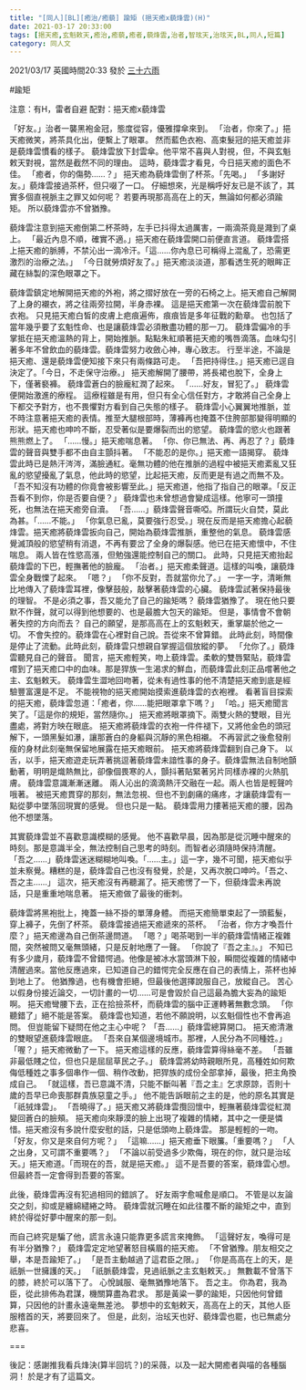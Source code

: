 ```yaml
---
title: "[同人][BL][癒治/癒藐] 踰矩 (挹天癒x藐烽雲)(H)"
date: 2021-03-17 20:33:00
tags: [挹天癒,玄魁敕天,癒治,癒藐,癒者,藐烽雲,治者,智玹天,治玹天,BL,同人,短篇]
category: 同人文
---
```


2021/03/17 英國時間20:33 發於 [三十六雨](http://www.36rain.com/read.php?tid=148712)

#踰矩

注意：有H，雷者自避
配對：挹天癒x藐烽雲

「好友。」治者一襲黑袍金冠，態度從容，優雅撐傘來到。
「治者，你來了。」挹天癒微笑，將茶具化出，便繫上了眼罩。
然而藍色衣袍、高束髮冠的挹天癒並非是藐烽雲慣看的樣子。
藐烽雲放下封雲傘。他平常不喜與人對視，但，不與玄魁敕天對視，當然是截然不同的理由。
這時，藐烽雲才看見，今日挹天癒的面色不佳。
「癒者，你的傷勢……？」
挹天癒為藐烽雲倒了杯茶。「先喝。」
「多謝好友。」藐烽雲接過茶杯，但只啜了一口。
仔細想來，光是稱呼好友已是不該了，其實多個直視脈主之罪又如何呢？
若要再現那高高在上的天，無論如何都必須踰矩。
所以藐烽雲亦不曾猶豫。

藐烽雲注意到挹天癒倒第二杯茶時，左手已抖得太過厲害，一兩滴茶竟是濺到了桌上。
「最近內息不順，確實不適。」挹天癒在藐烽雲開口前便直言道。
藐烽雲搭上挹天癒的脈膊，不禁沁出一滴冷汗。「這……你內息已可稱得上混亂了，恐需更激烈的治療之法。」
「今日就勞煩好友了。」挹天癒淡淡道，那看透生死的眼眸正藏在絲製的深色眼罩之下。

藐烽雲鎮定地解開挹天癒的外袍，將之摺好放在一旁的石椅之上。挹天癒自己解開了上身的襯衣，將之往兩旁拉開，半身赤裸。
這是挹天癒第一次在藐烽雲前脫下衣袍。
只見挹天癒白皙的皮膚上疤痕遍佈，痕痕皆是多年征戰的勳章。
也包括了當年幾乎要了玄魁性命、也是讓藐烽雲必須散盡功體的那一刀。
藐烽雲偏冷的手掌抵在挹天癒溫熱的背上，開始推脈。點點朱紅順著挹天癒的嘴唇滴落。血味勾引著多年不曾飲血的藐烽雲。藐烽雲努力收斂心神，專心致志。
行至半途，不論是挹天癒、還是藐烽雲便知接下來只有兩條路可走。
「吾把持得住。」挹天癒已逕自決定了。「今日，不走保守治療。」
挹天癒解開了腰帶，將長裙也脫下，全身上下，僅著褻褲。
藐烽雲蒼白的臉龐紅潤了起來。
「……好友，冒犯了。」
藐烽雲便開始激進的療程。
這療程雖是有用，但只有全心信任對方，才敢將自己全身上下都交予對方，也不畏懼對方看到自己失態的樣子。
藐烽雲小心翼翼地推脈，並不時注意著挹天癒的表情。推至大腿根部時，薄褲再也掩蓋不住胯部那變得明顯的形狀。挹天癒也呻吟不斷，忍受著似是要爆裂而出的慾望。
藐烽雲的慾火也跟著熊熊燃上了。
「……慢。」挹天癒喘息著。
「你、你已無法、再、再忍了？」藐烽雲的聲音與雙手都不由自主顫抖著。
「不能忍的是你。」挹天癒一語揭穿。
藐烽雲此時已是熱汗涔涔，滿臉通紅。毫無功體的他在推脈的過程中被挹天癒紊亂又狂亂的慾望擾亂了氣息，他此時的慾望，比起挹天癒，反而更是有過之而無不及。
「吾不知沒有功體的你竟會被影響至此。」挹天癒道，他指了指自己的眼罩。「反正吾看不到你，你是否要自便？」
藐烽雲也未曾想過會變成這樣。他寧可一頭撞死，也無法在挹天癒旁自瀆。
「吾……」藐烽雲聲音嘶啞。所謂玩火自焚，莫此為甚。「……不能。」
「你氣息已亂，莫要強行忍受。」現在反而是挹天癒擔心起藐烽雲。挹天癒將藐烽雲扳向自己，開始為藐烽雲推脈，重整他的氣息。
藐烽雲感覺滅頂般的慾望稍有消退，不再有要岔了全身的爆裂感。他已在挹天癒懷中，不住喘息。
兩人皆在性慾高漲，但勉強還能控制自己的關口。
此時，只見挹天癒抬起藐烽雲的下巴，輕撫著他的臉龐。
「治者。」挹天癒柔聲道。這樣的叫喚，讓藐烽雲全身戰慄了起來。
「嗯？」
「你不反對，吾就當你允了。」
一字一字，清晰無比地傳入了藐烽雲耳裡，像擊鼓般，敲擊著藐烽雲的心臟。
藐烽雲試著保持最後的理智。
不是必須之事，吾又能允了自己的踰矩嗎？
藐烽雲猶豫了。
現在他只要默不作聲，就可以得到他想要的、也是最膽大包天的踰矩。
但是，事情會不會朝著失控的方向而去？
自己的願望，是那高高在上的玄魁敕天，重掌屬於他之一切。
不會失控的。藐烽雲在心裡對自己說。吾從來不曾算錯。
此時此刻，時間像是停止了流動。此時此刻，藐烽雲只想親自掌握這個放縱的夢。
「允你了。」藐烽雲聽見自己的聲音。
聞言，挹天癒輕笑，吻上藐烽雲。柔軟的雙唇緊貼，藐烽雲嚐到了挹天癒口中的血味。那是猂族一生渴求的鮮血，而藐烽雲此刻正品嚐著他之主、玄魁敕天。
藐烽雲生澀地回吻著，從未有過性事的他不清楚挹天癒到底是經驗豐富還是不足。
不能視物的挹天癒開始摸索進藐烽雲的衣袍裡。
看著盲目探索的挹天癒，藐烽雲忽道：「癒者，你……能把眼罩拿下嗎？」
「哈。」挹天癒聞言笑了。「這是你的規矩，當然隨你。」
挹天癒將眼罩摘下。兩雙火熱的雙眼，目光盡處，將對方映在眼底。
挹天癒將藐烽雲的衣袍一件件褪下，又將他金色的頭冠解下，一頭黑髮如瀑，讓那蒼白的身軀與沉靜的黑色相襯。
不再習武之後愈發削瘦的身材此刻毫無保留地展露在挹天癒眼前。
挹天癒將藐烽雲翻到自己身下。
以舌，以手，挹天癒遊走玩弄著挑逗著藐烽雲未諳性事的身子。藐烽雲無法自制地顫動著，明明是熾熱無比，卻像個畏寒的人，顫抖著貼緊著另片同樣赤裸的火熱肌膚。
藐烽雲意識漸漸迷離。
兩人沁出的滴滴熱汗交融在一起。兩人也皆是輕聲吟哦著。
被挹天癒貫穿的那刻，無法忽視、但也不到劇痛的痛疼，才讓藐烽雲有一點從夢中墜落回現實的感覺。
但也只是一點。
藐烽雲用力摟著挹天癒的腰，因為他不想墜落。

其實藐烽雲並不喜歡意識模糊的感覺。
他不喜歡早晨，因為那是從沉睡中醒來的時刻。那是意識半全，無法控制自己思考的時刻。而智者必須隨時保持清醒。
「吾之……」藐烽雲迷迷糊糊地叫喚。「……主。」這一字，幾不可聞，挹天癒似乎並未察覺。糟糕的是，藐烽雲自己也沒有發覺，於是，又再次脫口呻吟。「吾之、吾之主……」
這次，挹天癒沒有再聽漏了。挹天癒愣了一下，但藐烽雲未再說話，只是重重地喘息著。
挹天癒做了最後的衝刺。

藐烽雲將黑袍批上，掩蓋一絲不掛的單薄身體。
而挹天癒簡單束起了一頭藍髮，穿上褲子，先倒了杯茶。
藐烽雲接過挹天癒遞來的茶杯。
「治者，你方才喚吾什麼？」挹天癒邊為自己倒茶邊問道。
「嗯？」喝茶喝到一半的藐烽雲情緒正複雜間，突然被問又毫無頭緒，只是反射地應了一聲。
「你說了『吾之主』。」
不知已有多少歲月，藐烽雲不曾錯愕過。他像是被冰水當頭淋下般，瞬間從複雜的情緒中清醒過來。當他反應過來，已知道自己的錯愕完全反應在自己的表情上，茶杯也掉到地上了。
他猶豫過，也有機會拒絕，但最後他選擇說服自己，放縱自己。
苦心以假身份接近論交，一切計畫的一切……可是會毀於自己這最為膽大妄為的踰矩啊。
挹天癒彎腰下去，正在拾撿茶杯，而藐烽雲的腦中正運轉著無數念頭。
「你聽錯了」絕不能是答案。
藐烽雲也知道，若他不願說明，以玄魁個性也不會再追問。
但豈能留下疑問在他之主心中呢？
「吾……」藐烽雲總算開口。
挹天癒清澈的雙眼望進藐烽雲眼底。
「吾來自某個邊境城市。那裡，人民分為不同種姓。」
「喔？」挹天癒微動了一下。
挹天癒這樣的反應，藐烽雲算得絲毫不差。
「吾雖非最低賤之位，但也只是屈屈草民之子。」
藐烽雲將幼時親眼所見，高種姓如何欺侮低種姓之事多個串作一個、稍作改動，把猂族的成份全部拿掉，最後，把主角換成自己。
「就這樣，吾已意識不清，只能不斷叫著『吾之主』乞求原諒，否則十歲的吾早已命喪那群貴族惡童之手。」
他不能告訴眼前之主的是，他的原名其實是「祇狨烽雲」。
「吾曉得了。」挹天癒又將藐烽雲攬回懷中，輕撫著藐烽雲從紅潤變回蒼白的臉頰。
挹天癒向來靜漠的臉上出現了複雜的情緖，其中之一便是憐惜。挹天癒沒有多說什麼安慰的話，只是低頭吻上藐烽雲。
那是輕輕的一吻。
「好友，你又是來自何方呢？」
「這嘛……」挹天癒垂下眼簾。「重要嗎？」
「人之出身，又可謂不重要嗎？」
「不論以前受過多少欺侮，現在的你，就只是治玹天。」挹天癒道。「而現在的吾，就是挹天癒。」
這不是吾要的答案，藐烽雲心想。但最終吾一定會得到吾要的答案。

此後，藐烽雲再沒有犯過相同的錯誤了。
好友兩字愈喊愈是順口。
不管是以友論交之刻，抑或是纏綿繾綣之時。
藐烽雲就沉睡在如此往覆不斷的踰矩之中，直到終於得從好夢中醒來的那一刻。

而自己終究是騙了他，謊言永遠只能靠更多謊言來掩飾。
「這聲好友，喚得可是有半分猶豫？」
藐烽雲定定地望著怒目橫眉的挹天癒。
「不曾猶豫。朋友相交之舉，本是吾踰矩了。」
「是吾主動越過了這君臣之限。」
「你是高高在上的天，是祇脈一世擁護的天。」
「祇脈藐烽雲，見過祇脈之主玄魁敕天。」
無數載不曾落下的膝，終於可以落下了。
心悅誠服、毫無猶豫地落下。
吾之主。
你為君，我為臣，從此排佈為君謀，機關算盡為君求。
那是黃粱一夢的踰矩，只因他何曾錯算，只因他的計畫永遠毫無差池。
夢想中的玄魁敕天，高高在上的天，其他人臣服稽首的天，將要回來了。
但是，此刻，治玹天也好、藐烽雲也罷，也已無處分悲喜。


===

後記：感謝推我看兵烽決(算半回坑？)的采薇，以及一起大開癒者與喵的各種腦洞！
於是才有了這篇文。
